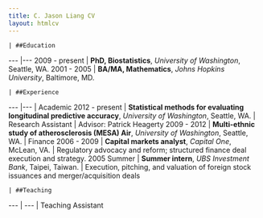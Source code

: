 ```yaml
---
title: C. Jason Liang CV
layout: htmlcv
---
```


    | ##Education
--- |---
2009 - present | **PhD, Biostatistics**, *University of Washington*, Seattle, WA.
2001 - 2005    | **BA/MA, Mathematics**, *Johns Hopkins University*, Baltimore, MD.

    | ##Experience
--- |---
               | Academic
2012 - present | **Statistical methods for evaluating longitudinal predictive accuracy**, *University of Washington*, Seattle, WA.
               | Research Assistant
               | Advisor: Patrick Heagerty
2009 - 2012    | **Multi-ethnic study of atherosclerosis (MESA) Air**, *University of Washington*, Seattle, WA.
               | Finance
2006 - 2009    | **Capital markets analyst**, *Capital One*, McLean, VA.
               | Regulatory advocacy and reform; structured finance deal execution and strategy.
2005 Summer    | **Summer intern**, *UBS Investment Bank*, Taipei, Taiwan.
               | Execution, pitching, and valuation of foreign stock issuances and merger/acquisition deals

    | ##Teaching
--- | ---
    | Teaching Assistant